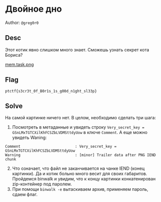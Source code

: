 # Двойное дно
Author: `@greg0r0`

## Desc

Этот котик явно слишком много знает. Сможешь узнать секрет кота Бориса?

[mem.task.png](./public/mem.task.png)

## Flag

```
ptctf{s3cr3t_0f_B0r1s_1s_g00d_n1ght_sl33p}
```

## Solve

На самой картинке ничего нет. В целом, необходимо сделать три шага:
1) Посмотреть в метаданные и увидеть строку `Very_secret_key = GSnLMxTGTCXilKhFCSZbLVDMSttdyUow` в ключе `Comment`. А еще можно увидеть Waning:
```
Comment                         : Very_secret_key = GSnLMxTGTCXilKhFCSZbLVDMSttdyUow
Warning                         : [minor] Trailer data after PNG IEND chunk
```
2) Что означает, что файл не заканчивается на чанке IEND (конец картинки). Да и котик больно много весит для своих габаритов. Пройдемся binwalk и увидим, что к концу картинки конкатенирован zip-контейнер под паролем.
3) При помощи `binwalk -e` вытаскиваем архив, применяем пароль, сдаем флаг.
